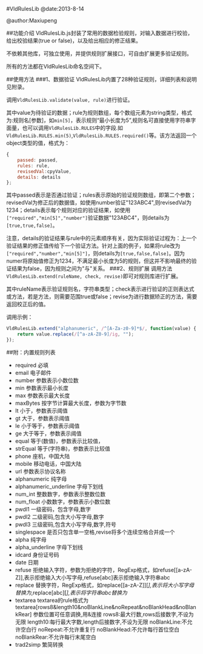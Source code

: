 #VldRulesLib
@date:2013-8-14 

@author:Maxiupeng

##功能介绍
VldRulesLib.js封装了常用的数据检验规则，对输入数据进行校验，给出校验结果(true or false)，以及给出相应的修正结果。

不依赖其他库，可独立使用，并提供规则扩展接口，可自由扩展更多验证规则。

所有的方法都在VldRulesLib命名空间下。  

##使用方法
###1、数据验证
VldRulesLib内置了28种验证规则，详细列表和说明见附录。  

调用`VldRulesLib.validate(value, rule)`进行验证。  

其中value为待验证的数据；rule为规则数组，每个数组元素为string类型，格式为:规则名[参数]，如`min[5]`，表示规则“最小长度为5”,规则名可直接使用字符串字面量，也可以调用`VldRulesLib.RULES`中的字段.如`VldRulesLib.RULES.min(5)`,`VldRulesLib.RULES.required()`等。该方法返回一个object类型的值，格式为：

```js
{
    passed: passed,
    rules: rule,
    revisedVal:cpyValue,
    details: details
};
```
其中passed表示是否通过验证；rules表示原始的验证规则数组，即第二个参数；revisedVal为修正后的数据值，如使用number验证"123ABC4",则revisedVal为1234；details表示每个规则对应的验证结果，如使用`["required","min[5]","number"]`验证数据"123ABC4"，则details为`[true,true,false]`。

注意，details的验证结果与rule中的元素顺序有关，因为实际验证过程为：上一个验证结果的修正值传给下一个验证方法。针对上面的例子，如果将rule改为`["required","number","min[5]"]`，则details为`[true,false,false]`。因为numer将原始值修正为1234，不满足最小长度为5的规则，但这并不影响最终的验证结果为false，因为规则之间为"与"关系。
###2、规则扩展
调用方法`VldRulesLib.extend(ruleName, check, revise)`即可对规则库进行扩展。

其中ruleName表示验证规则名，字符串类型；check表示进行验证的正则表达式或方法，若是方法，则需要范围true或false；revise为进行数据矫正的方法，需要返回校正后的值。  

调用示例：
```js
VldRulesLib.extend("alphanumeric", /^[A-Za-z0-9]*$/, function(value) {
    return value.replace(/[^a-zA-Z0-9]/ig, "");
});
```

##附：内置规则列表
- required 必填
- email 电子邮件
- number 参数表示小数位数
- min 参数表示最小长度
- max 参数表示最大长度
- maxBytes 按字节计算最大长度，参数为字节数
- lt 小于，参数表示阈值
- gt 大于，参数表示阈值
- le 小于等于，参数表示阈值
- ge 大于等于，参数表示阈值
- equal 等于(数值)，参数表示比较值，
- strEqual 等于(字符串)，参数表示比较值
- phone 座机，中国大陆
- mobile 移动电话，中国大陆
- url 参数表示协议名称
- alphanumeric 纯字母
- alphanumeric_underline 字母下划线
- num_int 整数数字，参数表示整数位数
- num_float 小数数字，参数表示小数位数
- pwdl1 一级密码，包含字母,数字
- pwdl2 二级密码,包含大小写字母,数字
- pwdl3 三级密码,包含大小写字母,数字,符号
- singlespace 是否只包含单一空格,revise将多个连续空格合并成一个
- alpha 纯字母
- alpha_underline 字母下划线
- idcard 身份证号码
- date 日期
- refuse 拒绝输入字符，参数为拒绝的字符，RegExp格式，如refuse[[a-zA-Z]],表示拒绝输入大小写字母,refuse[abc]表示拒绝输入字符串abc
- replace 替换字符，RegExp格式，如replace[[a-zA-Z]][*],表示将大小写字母替换为*,replace[abc][*],表示将字符串abc替换为*
- textarea textarea的rule格式为textarea[rows8&length10&noBlankLine&noRepeat&noBlankHead&noBlankRear]
         参数位置可任意调换,用&连接
         rows8:最大行数,rows后接数字,不设为无限
         length10:每行最大字数,length后接数字,不设为无限
         noBlankLine:不允许空白行
         noRepeat:不允许重复行
         noBlankHead:不允许每行首位空白
         noBlankRear:不允许每行末尾空白
- trad2simp 繁简转换
